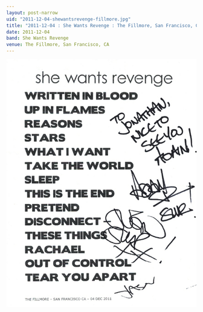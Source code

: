 ```yaml
---
layout: post-narrow
uid: "2011-12-04-shewantsrevenge-fillmore.jpg"
title: "2011-12-04 : She Wants Revenge : The Fillmore, San Francisco, CA"
date: 2011-12-04
band: She Wants Revenge
venue: The Fillmore, San Francisco, CA
---
```


<div class="showcase">
  <img src="/img/2011/12/20111204-SheWantsRevenge-Fillmore.jpg" alt="2011-12-04-shewantsrevenge-fillmore.jpg">
</div>
